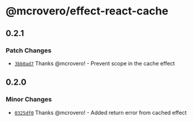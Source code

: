 # @mcrovero/effect-react-cache

## 0.2.1

### Patch Changes

- [`3bb0ad7`](https://github.com/mcrovero/effect-react-cache/commit/3bb0ad7ba393dc0d8817908bba64a5483bd99a91) Thanks @mcrovero! - Prevent scope in the cache effect

## 0.2.0

### Minor Changes

- [`0325df0`](https://github.com/mcrovero/effect-react-cache/commit/0325df02e1bf548614b34da4837e0820c92b83f7) Thanks @mcrovero! - Added return error from cached effect
